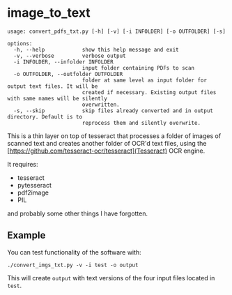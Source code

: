 # image_to_text

```
usage: convert_pdfs_txt.py [-h] [-v] [-i INFOLDER] [-o OUTFOLDER] [-s]

options:
  -h, --help            show this help message and exit
  -v, --verbose         verbose output
  -i INFOLDER, --infolder INFOLDER
                        input folder containing PDFs to scan
  -o OUTFOLDER, --outfolder OUTFOLDER
                        folder at same level as input folder for output text files. It will be
                        created if necessary. Existing output files with same names will be silently
                        overwritten.
  -s, --skip            skip files already converted and in output directory. Default is to
                        reprocess them and silently overwrite.
```

This is a thin layer on top of tesseract that processes a folder of images of
scanned text and creates another folder of OCR'd text files, using the
[https://github.com/tesseract-ocr/tesseract](Tesseract) OCR engine.

It requires:

* tesseract
* pytesseract
* pdf2image 
* PIL

and probably some other things I have forgotten.

## Example

You can test functionality of the software with:

`./convert_imgs_txt.py -v -i test -o output`

This will create `output` with text versions of the four input files located in `test`.
